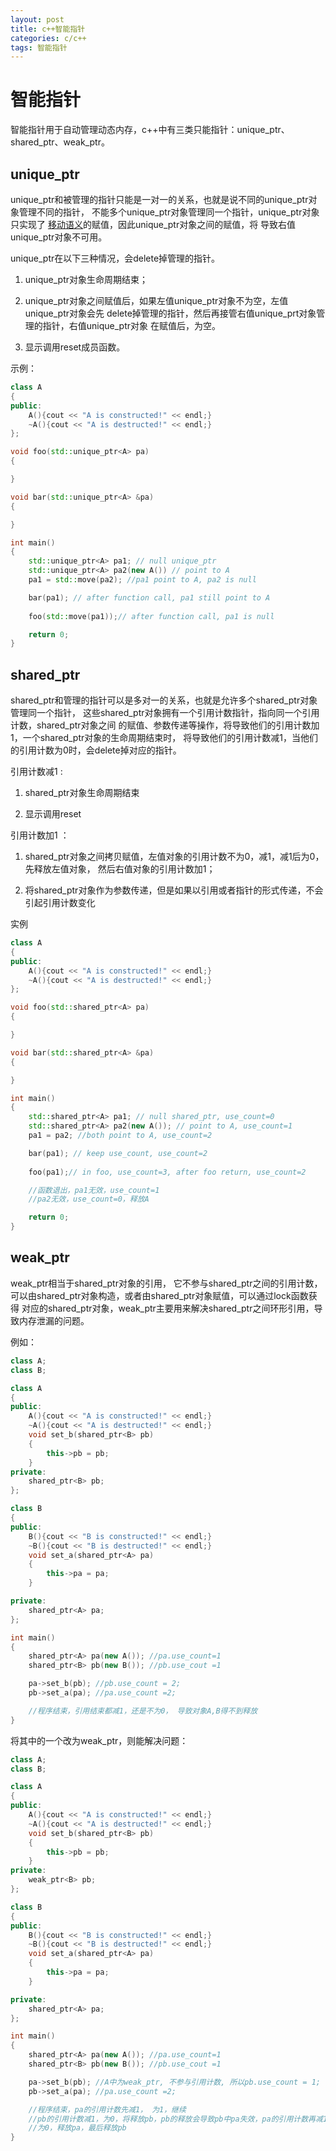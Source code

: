 ```yaml
---
layout: post
title: c++智能指针
categories: c/c++
tags: 智能指针
---
```


# 智能指针

智能指针用于自动管理动态内存，c++中有三类只能指针：unique_ptr、shared_ptr、weak_ptr。

## unique_ptr

unique_ptr和被管理的指针只能是一对一的关系，也就是说不同的unique_ptr对象管理不同的指针，
不能多个unique_ptr对象管理同一个指针，unique_ptr对象只实现了
[移动语义](./rvalue_and_move_semantics.md)的赋值，因此unique_ptr对象之间的赋值，将
导致右值unique_ptr对象不可用。

unique_ptr在以下三种情况，会delete掉管理的指针。

1.  unique_ptr对象生命周期结束；

1.  unique_ptr对象之间赋值后，如果左值unique_ptr对象不为空，左值unique_ptr对象会先
    delete掉管理的指针，然后再接管右值unique_prt对象管理的指针，右值unique_ptr对象
    在赋值后，为空。

1.  显示调用reset成员函数。

示例：

````c++
class A 
{
public:
    A(){cout << "A is constructed!" << endl;}
    ~A(){cout << "A is destructed!" << endl;}
};

void foo(std::unique_ptr<A> pa)
{

}

void bar(std::unique_ptr<A> &pa)
{

}

int main()
{
    std::unique_ptr<A> pa1; // null unique_ptr
    std::unique_ptr<A> pa2(new A()) // point to A
    pa1 = std::move(pa2); //pa1 point to A, pa2 is null

    bar(pa1); // after function call, pa1 still point to A 
    
    foo(std::move(pa1));// after function call, pa1 is null 

    return 0;
}
````

## shared_ptr

shared_ptr和管理的指针可以是多对一的关系，也就是允许多个shared_ptr对象管理同一个指针，
这些shared_ptr对象拥有一个引用计数指针，指向同一个引用计数，shared_ptr对象之间
的赋值、参数传递等操作，将导致他们的引用计数加1，一个shared_ptr对象的生命周期结束时，
将导致他们的引用计数减1，当他们的引用计数为0时，会delete掉对应的指针。

引用计数减1 :

1.  shared_ptr对象生命周期结束

1.  显示调用reset

引用计数加1 ：

1.  shared_ptr对象之间拷贝赋值，左值对象的引用计数不为0，减1，减1后为0，先释放左值对象，
    然后右值对象的引用计数加1；

1.  将shared_ptr对象作为参数传递，但是如果以引用或者指针的形式传递，不会引起引用计数变化

实例

````c++
class A 
{
public:
    A(){cout << "A is constructed!" << endl;}
    ~A(){cout << "A is destructed!" << endl;}
};

void foo(std::shared_ptr<A> pa)
{

}

void bar(std::shared_ptr<A> &pa)
{

}

int main()
{
    std::shared_ptr<A> pa1; // null shared_ptr, use_count=0
    std::shared_ptr<A> pa2(new A()); // point to A, use_count=1
    pa1 = pa2; //both point to A, use_count=2 

    bar(pa1); // keep use_count, use_count=2 
    
    foo(pa1);// in foo, use_count=3, after foo return, use_count=2 

    //函数退出，pa1无效，use_count=1
    //pa2无效，use_count=0，释放A

    return 0;
}
````

## weak_ptr

weak_ptr相当于shared_ptr对象的引用， 它不参与shared_ptr之间的引用计数，
可以由shared_ptr对象构造，或者由shared_ptr对象赋值，可以通过lock函数获得
对应的shared_ptr对象，weak_ptr主要用来解决shared_ptr之间环形引用，导致内存泄漏的问题。

例如：

````c++
class A;
class B;

class A 
{
public:
    A(){cout << "A is constructed!" << endl;}
    ~A(){cout << "A is destructed!" << endl;}
    void set_b(shared_ptr<B> pb)
    {
        this->pb = pb;
    }
private:
    shared_ptr<B> pb;
};

class B 
{
public:
    B(){cout << "B is constructed!" << endl;}
    ~B(){cout << "B is destructed!" << endl;}
    void set_a(shared_ptr<A> pa)
    {
        this->pa = pa;
    }

private:
    shared_ptr<A> pa;
};

int main()
{
    shared_ptr<A> pa(new A()); //pa.use_count=1
    shared_ptr<B> pb(new B()); //pb.use_cout =1

    pa->set_b(pb); //pb.use_count = 2;
    pb->set_a(pa); //pa.use_count =2;

    //程序结束，引用结束都减1，还是不为0， 导致对象A,B得不到释放
}

````

将其中的一个改为weak_ptr，则能解决问题：

````c++
class A;
class B;

class A 
{
public:
    A(){cout << "A is constructed!" << endl;}
    ~A(){cout << "A is destructed!" << endl;}
    void set_b(shared_ptr<B> pb)
    {
        this->pb = pb;
    }
private:
    weak_ptr<B> pb;
};

class B 
{
public:
    B(){cout << "B is constructed!" << endl;}
    ~B(){cout << "B is destructed!" << endl;}
    void set_a(shared_ptr<A> pa)
    {
        this->pa = pa;
    }

private:
    shared_ptr<A> pa;
};

int main()
{
    shared_ptr<A> pa(new A()); //pa.use_count=1
    shared_ptr<B> pb(new B()); //pb.use_cout =1

    pa->set_b(pb); //A中为weak_ptr, 不参与引用计数, 所以pb.use_count = 1;
    pb->set_a(pa); //pa.use_count =2;

    //程序结束，pa的引用计数先减1， 为1，继续
    //pb的引用计数减1，为0，将释放pb，pb的释放会导致pb中pa失效，pa的引用计数再减1，
    //为0，释放pa，最后释放pb
}

````
